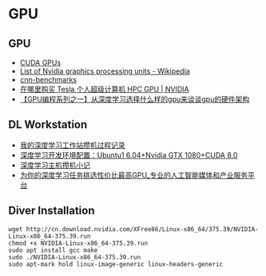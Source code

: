 # GPU


## GPU

- [CUDA GPUs](https://developer.nvidia.com/cuda-gpus)
- [List of Nvidia graphics processing units - Wikipedia](https://en.wikipedia.org/wiki/List_of_Nvidia_graphics_processing_units)
- [cnn-benchmarks](https://github.com/jcjohnson/cnn-benchmarks)
- [在哪里购买 Tesla 个人超级计算机 HPC GPU | NVIDIA](http://www.nvidia.cn/object/where-to-buy-tesla-cn.html)
- [【GPU编程系列之一】从深度学习选择什么样的gpu来谈谈gpu的硬件架构](http://chenrudan.github.io/blog/2015/12/20/introductionofgpuhardware.html) 


## DL Workstation

- [我的深度学习工作站攒机过程记录](http://cn.soulmachine.me/2016-08-13-my-deep-learning-workstation-assemble-process-note/)
- [深度学习开发环境配置：Ubuntu1 6.04+Nvidia GTX 1080+CUDA 8.0](http://cn.soulmachine.me/2016-08-17-deep-learning-cuda-development-environment/)
- [深度学习主机攒机小记](http://www.52nlp.cn/%E6%B7%B1%E5%BA%A6%E5%AD%A6%E4%B9%A0%E4%B8%BB%E6%9C%BA%E6%94%92%E6%9C%BA%E5%B0%8F%E8%AE%B0)
- [为你的深度学习任务挑选性价比最高GPU_专业的人工智能媒体和产业服务平台](http://www.jiqizhixin.com/article/1318)


## Diver Installation

    wget http://cn.download.nvidia.com/XFree86/Linux-x86_64/375.39/NVIDIA-Linux-x86_64-375.39.run
    chmod +x NVIDIA-Linux-x86_64-375.39.run
    sudo apt install gcc make
    sudo ./NVIDIA-Linux-x86_64-375.39.run
    sudo apt-mark hold linux-image-generic linux-headers-generic

